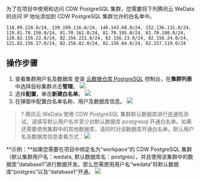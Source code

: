 为了在项目中使用和访问 CDW PostgreSQL 集群，您需要将下列腾讯云 WeData 的访问 IP 地址添加到 CDW PostgreSQL 集群允许的白名单中。
```
118.89.220.0/24, 139.199.116.0/24, 140.143.68.0/24, 152.136.131.0/24, 119.81.70.150.0/24, 81.70.161.0/24, 81.70.195.0/24, 81.70.198.0/24, 120.82.156.22.0/24, 82.156.221.0/24, 82.156.23.0/24, 82.156.24.0/24, 121.82.156.27.0/24, 82.156.82.0/24, 82.156.84.0/24, 82.157.119.0/24
```
## 操作步骤
1. 查看集群用户名及数据库
登录 [云数据仓库 PostgreSQL](https://console.cloud.tencent.com/cdwpg) 控制台，在**集群列表**中选择目标集群点击**管理**。
![](https://main.qcloudimg.com/raw/d630511e1a61dbbbbf5f470986d9228e.png)
2. 选择**配置**，单击**新建白名单**。
![](https://main.qcloudimg.com/raw/7677d7a6d850524ce37bb2f56119e118.png)
3. 在弹窗中配置白名单名称、用户及数据库信息。
![](https://main.qcloudimg.com/raw/60df7783cf18ac3dbca35dd1f70a287d.png)

>? 腾讯云 WeData 使用 CDW PostgreSQL 集群默认数据库进行连通性测试，请填写默认用户名并至少对默认数据库 postgresql 开通白名单。如果还需要使用集群中的其他数据库，请同时对该数据库开通白名单。默认用户名及数据库信息查看方式：![](https://main.qcloudimg.com/raw/82517b0876c68b4f9394dc34e646b177.png)

**示例：**如果您需要在项目中绑定名为“workpace”的 CDW PostgreSQL 集群（默认集群用户名：wedata, 默认数据库名：postgres），并且使用该集群中的数据库“database1”进行数据开发。那么您需使用用户名“wedata”将默认数据库“postgres”以及“database1”开通。
 ![](https://main.qcloudimg.com/raw/fc0ba595e8fd97f9ca229ca85892c940.png)
 

 
